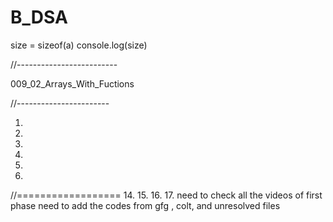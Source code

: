 # B_DSA

size = sizeof(a)
console.log(size)


//-------------------------

009_02_Arrays_With_Fuctions

//-----------------------


1.
2.
9.
10.
11.
12.
//==================
14.
15.
16.
17.
need to check all the videos of first phase 
need to add the codes from gfg , colt, and unresolved files
